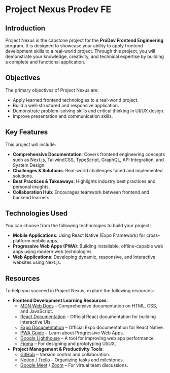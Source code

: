 # Project Nexus Prodev FE

## Introduction
Project Nexus is the capstone project for the **ProDev Frontend Engineering** program. It is designed to showcase your ability to apply frontend development skills to a real-world project. Through this project, you will demonstrate your knowledge, creativity, and technical expertise by building a complete and functional application.

## Objectives
The primary objectives of Project Nexus are:
- Apply learned frontend technologies to a real-world project.
- Build a well-structured and responsive application.
- Demonstrate problem-solving skills and critical thinking in UI/UX design.
- Improve presentation and communication skills.

## Key Features
This project will include:
- **Comprehensive Documentation**: Covers frontend engineering concepts such as Next.js, TailwindCSS, TypeScript, GraphQL, API Integration, and System Design.
- **Challenges & Solutions**: Real-world challenges faced and implemented solutions.
- **Best Practices & Takeaways**: Highlights industry best practices and personal insights.
- **Collaboration Hub**: Encourages teamwork between frontend and backend learners.

## Technologies Used
You can choose from the following technologies to build your project:
- **Mobile Applications**: Using React Native (Expo Framework) for cross-platform mobile apps.
- **Progressive Web Apps (PWA)**: Building installable, offline-capable web apps using modern web technologies.
- **Web Applications**: Developing dynamic, responsive, and interactive websites using Next.js.

## Resources
To help you succeed in Project Nexus, explore the following resources:
- **Frontend Development Learning Resources**:
  - [MDN Web Docs](https://developer.mozilla.org/) – Comprehensive documentation on HTML, CSS, and JavaScript.
  - [React Documentation](https://reactjs.org/) – Official React documentation for building interactive UIs.
  - [Expo Documentation](https://docs.expo.dev/) – Official Expo documentation for React Native.
  - [PWA Guide](https://web.dev/progressive-web-apps/) – Learn about Progressive Web Apps.
  - [Google Lighthouse](https://developers.google.com/web/tools/lighthouse) – A tool for improving web app performance.
  - [Figma](https://figma.com/) – For designing and prototyping UI/UX.
- **Project Management & Productivity Tools**:
  - [GitHub](https://github.com/) – Version control and collaboration.
  - [Notion](https://www.notion.so/) / [Trello](https://trello.com/) – Organizing tasks and milestones.
  - [Google Meet](https://meet.google.com/) / [Zoom](https://zoom.us/) – For virtual team discussions.






